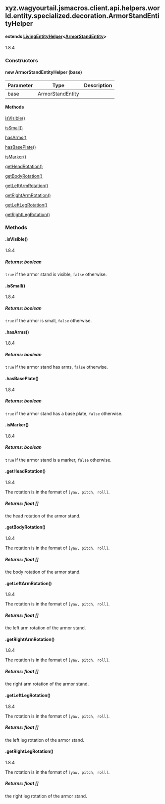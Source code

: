 

xyz.wagyourtail.jsmacros.client.api.helpers.world.entity.specialized.decoration.ArmorStandEntityHelper
------------------------------------------------------------------------------------------------------

#### extends [LivingEntityHelper](1.9.2/xyz/wagyourtail/jsmacros/client/api/helpers/world/entity/LivingEntityHelper.html)<[ArmorStandEntity](https://wagyourtail.xyz/Projects/MinecraftMappingViewer/App?mapping=INTERMEDIARY,YARN&version=1.20.5&search=net/minecraft/entity/decoration/ArmorStandEntity)>

1.8.4

### Constructors

#### new ArmorStandEntityHelper (base)

| Parameter | Type | Description |
|---|---|---|
| base | ArmorStandEntity |  |



#### Methods

[isVisible()](#isVisible-)


[isSmall()](#isSmall-)


[hasArms()](#hasArms-)


[hasBasePlate()](#hasBasePlate-)


[isMarker()](#isMarker-)


[getHeadRotation()](#getHeadRotation-)


[getBodyRotation()](#getBodyRotation-)


[getLeftArmRotation()](#getLeftArmRotation-)


[getRightArmRotation()](#getRightArmRotation-)


[getLeftLegRotation()](#getLeftLegRotation-)


[getRightLegRotation()](#getRightLegRotation-)



### Methods

#### .isVisible()

1.8.4


##### Returns: boolean

`true` if the armor stand is visible, `false` otherwise.



#### .isSmall()

1.8.4


##### Returns: boolean

`true` if the armor is small, `false` otherwise.



#### .hasArms()

1.8.4


##### Returns: boolean

`true` if the armor stand has arms, `false` otherwise.



#### .hasBasePlate()

1.8.4


##### Returns: boolean

`true` if the armor stand has a base plate, `false` otherwise.



#### .isMarker()

1.8.4


##### Returns: boolean

`true` if the armor stand is a marker, `false` otherwise.



#### .getHeadRotation()

1.8.4

The rotation is in the format of `[yaw, pitch, roll]`.


##### Returns: float []

the head rotation of the armor stand.



#### .getBodyRotation()

1.8.4

The rotation is in the format of `[yaw, pitch, roll]`.


##### Returns: float []

the body rotation of the armor stand.



#### .getLeftArmRotation()

1.8.4

The rotation is in the format of `[yaw, pitch, roll]`.


##### Returns: float []

the left arm rotation of the armor stand.



#### .getRightArmRotation()

1.8.4

The rotation is in the format of `[yaw, pitch, roll]`.


##### Returns: float []

the right arm rotation of the armor stand.



#### .getLeftLegRotation()

1.8.4

The rotation is in the format of `[yaw, pitch, roll]`.


##### Returns: float []

the left leg rotation of the armor stand.



#### .getRightLegRotation()

1.8.4

The rotation is in the format of `[yaw, pitch, roll]`.


##### Returns: float []

the right leg rotation of the armor stand.




